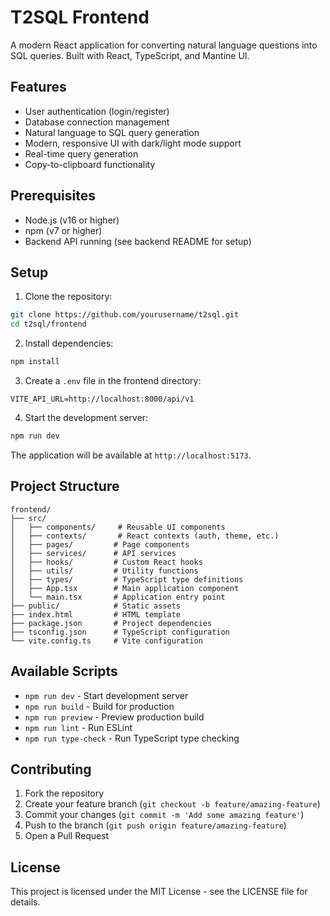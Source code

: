 # T2SQL Frontend

A modern React application for converting natural language questions into SQL queries. Built with React, TypeScript, and Mantine UI.

## Features

- User authentication (login/register)
- Database connection management
- Natural language to SQL query generation
- Modern, responsive UI with dark/light mode support
- Real-time query generation
- Copy-to-clipboard functionality

## Prerequisites

- Node.js (v16 or higher)
- npm (v7 or higher)
- Backend API running (see backend README for setup)

## Setup

1. Clone the repository:
```bash
git clone https://github.com/yourusername/t2sql.git
cd t2sql/frontend
```

2. Install dependencies:
```bash
npm install
```

3. Create a `.env` file in the frontend directory:
```env
VITE_API_URL=http://localhost:8000/api/v1
```

4. Start the development server:
```bash
npm run dev
```

The application will be available at `http://localhost:5173`.

## Project Structure

```
frontend/
├── src/
│   ├── components/     # Reusable UI components
│   ├── contexts/       # React contexts (auth, theme, etc.)
│   ├── pages/         # Page components
│   ├── services/      # API services
│   ├── hooks/         # Custom React hooks
│   ├── utils/         # Utility functions
│   ├── types/         # TypeScript type definitions
│   ├── App.tsx        # Main application component
│   └── main.tsx       # Application entry point
├── public/            # Static assets
├── index.html         # HTML template
├── package.json       # Project dependencies
├── tsconfig.json      # TypeScript configuration
└── vite.config.ts     # Vite configuration
```

## Available Scripts

- `npm run dev` - Start development server
- `npm run build` - Build for production
- `npm run preview` - Preview production build
- `npm run lint` - Run ESLint
- `npm run type-check` - Run TypeScript type checking

## Contributing

1. Fork the repository
2. Create your feature branch (`git checkout -b feature/amazing-feature`)
3. Commit your changes (`git commit -m 'Add some amazing feature'`)
4. Push to the branch (`git push origin feature/amazing-feature`)
5. Open a Pull Request

## License

This project is licensed under the MIT License - see the LICENSE file for details.
